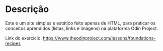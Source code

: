 # Descrição

Este é um site simples e estático feito apenas de HTML, para praticar os conceitos aprendidos (listas, links e imagens) na plataforma Odin Project. 

Link do exercício: https://www.theodinproject.com/lessons/foundations-recipes